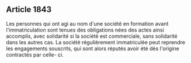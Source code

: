 Article 1843
----
Les personnes qui ont agi au nom d'une société en formation avant
l'immatriculation sont tenues des obligations nées des actes ainsi accomplis,
avec solidarité si la société est commerciale, sans solidarité dans les autres
cas. La société régulièrement immatriculée peut reprendre les engagements
souscrits, qui sont alors réputés avoir été dès l'origine contractés par celle-
ci.
